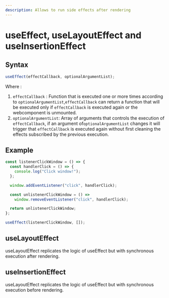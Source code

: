 ```yaml
---
description: Allows to run side effects after rendering
---
```


# useEffect, useLayoutEffect and useInsertionEffect

## Syntax

```javascript
useEffect(effectCallback, optionalArgumentList);
```

Where :

1. `effectCallback` : Function that is executed one or more times according to `optionalArgumentList`,`effectCallback` can return a function that will be executed only if `effectCallback` is executed again or the webcomponent is unmounted.
2. `optionalArgumentList`: Array of arguments that controls the execution of `effectCallback`, if an argument of`optionalArgumentList` changes it will trigger that `effectCallback` is executed again without first cleaning the effects subscribed by the previous execution.

## Example

```javascript
const listenerClickWindow = () => {
  const handlerClick = () => {
    console.log("Click window!");
  };

  window.addEventListener("click", handlerClick);

  const unlistenerClickWindow = () =>
    window.removeEventListener("click", handlerClick);

  return unlistenerClickWindow;
};

useEffect(listenerClickWindow, []);
```

## useLayoutEffect

useLayoutEffect replicates the logic of useEffect but with synchronous execution after rendering.

## useInsertionEffect

useLayoutEffect replicates the logic of useEffect but with synchronous execution before rendering.
